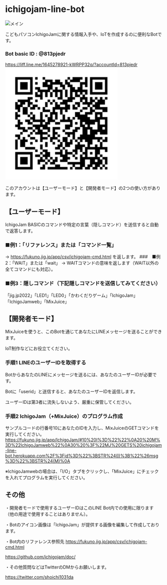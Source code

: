 # ichigojam-line-bot

<img src="https://github.com/shoichi1031da/ichigojam-line-bot/blob/main/document/main.png" alt="メイン" title="main"> 

こどもパソコンIchigoJamに関する情報入手や、IoTを作成するのに便利なBotです。

### Bot basic ID : @813pjedr
https://liff.line.me/1645278921-kWRPP32q/?accountId=813pjedr
<img src="https://github.com/shoichi1031da/ichigojam-line-bot/blob/main/document/qrcode.png" alt="QRコード" title="qrcode"> 

このアカウントは【ユーザーモード】と【開発者モード】の2つの使い方があります。

## 【ユーザーモード】
IchigoJam BASICのコマンドや特定の言葉（隠しコマンド）を送信すると自動で返答します。
### ■例1：「リファレンス」または「コマンド一覧」
→ https://fukuno.jig.jp/app/csv/ichigojam-cmd.html を返します。
###　■例2：「WAIT」または「wait」
→ WAITコマンドの意味を返します（WAIT以外の全てコマンドにも対応）。
### ■例3：隠しコマンド（下記隠しコマンドを送信してみてください）
「jig.jp2022」「LED1」「LED0」「かわくだりゲーム」「IchigoJam」「IchigoJamweb」「MixJuice」

## 【開発者モード】
MixJuiceを使うと、このBotを通じてあなたにLINEメッセージを送ることができます。

IoT制作などにお役立てください。

### 手順1 LINEのユーザーIDを取得する
BotからあなたのLINEにメッセージを送るには、あなたのユーザーIDが必要です。

Botに「userid」と送信すると、あなたのユーザーIDを返信します。

ユーザーIDは第3者に流失しないよう、厳重に保管してください。

### 手順2 IchigoJam（+MixJuice）のプログラム作成
サンプルコードの行番号10にあなたのIDを入力し、MixJuiceのGETコマンドを実行してください。
https://fukuno.jig.jp/app/IchigoJam/#10%20I%3D%22%22%0A20%20M%3D%22IchigoJamweb%22%0A30%20%3F%22MJ%20GETS%20ichigojam-line-bot.herokuapp.com%2F%3Fid%3D%22%3BSTR%24(I)%3B%22%26msg%3D%22%3BSTR%24(M)%0A

※IchigoJamwebの場合は、「I/O」タブをクリックし、「MixJuice」にチェックを入れてプログラムを実行してください。


## その他

・開発者モードで使用するユーザーIDはこのLINE Bot内での使用に限ります（他の用途で使用することはありません）。

・Botのアイコン画像は「IchigoJam」が提供する画像を編集して作成しております。

・Bot内のリファレンス参照先
https://fukuno.jig.jp/app/csv/ichigojam-cmd.html

https://github.com/ichigojam/doc/

・その他質問などはTwitterのDMからお願いします。

https://twitter.com/shoichi1031da
